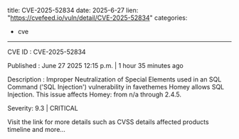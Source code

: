  
title: CVE-2025-52834
date: 2025-6-27
lien: "https://cvefeed.io/vuln/detail/CVE-2025-52834"
categories:
  - cve
---

CVE ID : CVE-2025-52834

Published :  June 27
2025
12:15 p.m. | 1 hour
35 minutes ago

Description : Improper Neutralization of Special Elements used in an SQL Command ('SQL Injection') vulnerability in favethemes Homey allows SQL Injection. This issue affects Homey: from n/a through 2.4.5.

Severity: 9.3 | CRITICAL

Visit the link for more details
such as CVSS details
affected products
timeline
and more...
